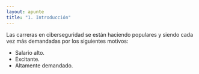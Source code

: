 ```yaml
---
layout: apunte
title: "1. Introducción"
---
```


Las carreras en ciberseguridad se están haciendo populares y siendo cada vez más demandadas por los siguientes motivos:
- Salario alto.
- Excitante.
- Altamente demandado.
